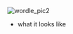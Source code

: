 ![wordle_pic2](https://github.com/Andrxwwww/IP_Wordle-Project-Final-Version/assets/117539407/e3650246-8dd7-4335-8495-b566d8352883)
- what it looks like
